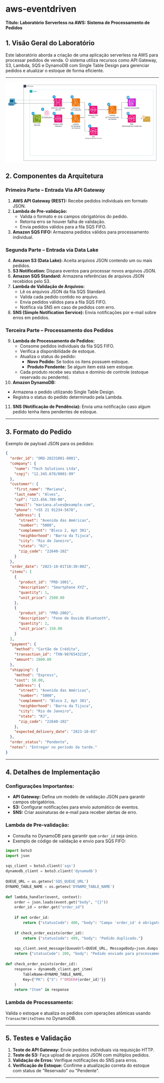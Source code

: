 # aws-eventdriven

**Título: Laboratório Serverless na AWS: Sistema de Processamento de Pedidos**

## **1. Visão Geral do Laboratório**
Este laboratório aborda a criação de uma aplicação serverless na AWS para processar pedidos de venda. O sistema utiliza recursos como API Gateway, S3, Lambda, SQS e DynamoDB com Single Table Design para gerenciar pedidos e atualizar o estoque de forma eficiente.

---

![Arquitetura AWS](arquitetura.png)


## **2. Componentes da Arquitetura**

### **Primeira Parte – Entrada Via API Gateway**
1. **AWS API Gateway (REST):** Recebe pedidos individuais em formato JSON.
2. **Lambda de Pre-validação:**
   - Valida o formato e os campos obrigatórios do pedido.
   - Retorna erro se houver falha de validação.
   - Envia pedidos válidos para a fila SQS FIFO.
3. **Amazon SQS FIFO:** Armazena pedidos válidos para processamento individual.

### **Segunda Parte – Entrada via Data Lake**
4. **Amazon S3 (Data Lake):** Aceita arquivos JSON contendo um ou mais pedidos.
5. **S3 Notification:** Dispara eventos para processar novos arquivos JSON.
6. **Amazon SQS Standard:** Armazena referências de arquivos JSON recebidos pelo S3.
7. **Lambda de Validação de Arquivos:**
   - Lê os arquivos JSON da fila SQS Standard.
   - Valida cada pedido contido no arquivo.
   - Envia pedidos válidos para a fila SQS FIFO.
   - Notifica via SNS em caso de pedidos com erro.
8. **SNS (Simple Notification Service):** Envia notificações por e-mail sobre erros em pedidos.

### **Terceira Parte – Processamento dos Pedidos**
9. **Lambda de Processamento de Pedidos:**
   - Consome pedidos individuais da fila SQS FIFO.
   - Verifica a disponibilidade de estoque.
   - Atualiza o status do pedido:
     - **Novo Pedido:** Se todos os itens possuem estoque.
     - **Produto Pendente:** Se algum item está sem estoque.
   - Cada produto recebe seu status e domínio de controle (estoque reservado ou pendente).
10. **Amazon DynamoDB:**
   - Armazena o pedido utilizando Single Table Design.
   - Registra o status do pedido determinado pela Lambda.
11. **SNS (Notificação de Pendência):** Envia uma notificação caso algum pedido tenha itens pendentes de estoque.

---

## **3. Formato do Pedido**

Exemplo de payload JSON para os pedidos:

~~~json
{
  "order_id": "ORD-20231001-0001",
  "company": {
    "name": "Tech Solutions Ltda",
    "cnpj": "12.345.678/0001-99"
  },
  "customer": {
    "first_name": "Mariana",
    "last_name": "Alves",
    "cpf": "123.456.789-00",
    "email": "mariana.alves@example.com",
    "phone": "+55 21 91234-5678",
    "address": {
      "street": "Avenida das Américas",
      "number": "5000",
      "complement": "Bloco 2, Apt 301",
      "neighborhood": "Barra da Tijuca",
      "city": "Rio de Janeiro",
      "state": "RJ",
      "zip_code": "22640-102"
    }
  },
  "order_date": "2023-10-01T10:30:00Z",
  "items": [
    {
      "product_id": "PRD-1001",
      "description": "Smartphone XYZ",
      "quantity": 1,
      "unit_price": 2500.00
    },
    {
      "product_id": "PRD-2002",
      "description": "Fone de Ouvido Bluetooth",
      "quantity": 2,
      "unit_price": 150.00
    }
  ],
  "payment": {
    "method": "Cartão de Crédito",
    "transaction_id": "TXN-9876543210",
    "amount": 2800.00
  },
  "shipping": {
    "method": "Express",
    "cost": 50.00,
    "address": {
      "street": "Avenida das Américas",
      "number": "5000",
      "complement": "Bloco 2, Apt 301",
      "neighborhood": "Barra da Tijuca",
      "city": "Rio de Janeiro",
      "state": "RJ",
      "zip_code": "22640-102"
    },
    "expected_delivery_date": "2023-10-03"
  },
  "order_status": "Pendente",
  "notes": "Entregar no período da tarde."
}
~~~

---

## **4. Detalhes de Implementação**

### **Configurações Importantes:**
- **API Gateway:** Defina um modelo de validação JSON para garantir campos obrigatórios.
- **S3:** Configurar notificações para envio automático de eventos.
- **SNS:** Criar assinaturas de e-mail para receber alertas de erro.

### **Lambda de Pre-validação:**
- Consulta no DynamoDB para garantir que `order_id` seja único.
- Exemplo de código de validação e envio para SQS FIFO:
~~~python
import boto3
import json

sqs_client = boto3.client('sqs')
dynamodb_client = boto3.client('dynamodb')

QUEUE_URL = os.getenv('SQS_QUEUE_URL')
DYNAMO_TABLE_NAME = os.getenv('DYNAMO_TABLE_NAME')

def lambda_handler(event, context):
    order = json.loads(event.get("body", "{}"))
    order_id = order.get("order_id")

    if not order_id:
        return {"statusCode": 400, "body": "Campo 'order_id' é obrigatório."}

    if check_order_exists(order_id):
        return {"statusCode": 409, "body": "Pedido duplicado."}

    sqs_client.send_message(QueueUrl=QUEUE_URL, MessageBody=json.dumps(order))
    return {"statusCode": 200, "body": "Pedido enviado para processamento."}

def check_order_exists(order_id):
    response = dynamodb_client.get_item(
        TableName=DYNAMO_TABLE_NAME,
        Key={"PK": {"S": f"ORDER#{order_id}"}}
    )
    return "Item" in response
~~~

### **Lambda de Processamento:**
Valida o estoque e atualiza os pedidos com operações atômicas usando `TransactWriteItems` no DynamoDB.

---

## **5. Testes e Validação**
1. **Teste de API Gateway:** Envie pedidos individuais via requisição HTTP.
2. **Teste de S3:** Faça upload de arquivos JSON com múltiplos pedidos.
3. **Validação de Erros:** Verifique notificações do SNS para erros.
4. **Verificação de Estoque:** Confirme a atualização correta do estoque com status de "Reservado" ou "Pendente".

---

